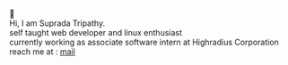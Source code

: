 👏
<br />
Hi, I am Suprada Tripathy. <br/>
self taught web developer and linux enthusiast <br />
currently working as associate software intern at Highradius Corporation <br/>
reach me at : [mail](supradatripathy789@gmail.com)
